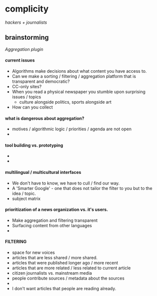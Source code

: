 complicity
===========
_hackers + journalists_

## brainstorming
_Aggregation plugin_

#### current issues
- Algorithms make decisions about what content you have access to.
- Can we make a sorting / filtering / aggregation platform that is transparent and democratic?
- CC-only sites?
- When you read a physical newspaper you stumble upon surprising issues / topics
  * culture alongside politics, sports alongside art
- How can you collect

#### what is dangerous about aggregation?
- motives / algorithmic logic / priorities / agenda are not open
- 

#### tool building vs. prototyping
- 
- 

#### multilingual / multicultural interfaces
- We don't have to know, we have to cull / find our way.
- A 'Smarter Google' - one that does not tailor the filter to you but to the idea / topic.
- subject matrix 

#### prioritization of a news organization vs. it's users.
- Make aggregation and filtering transparent
- Surfacing content from other languages
- 

#### FILTERING
- space for new voices
- articles that are less shared / more shared.
- articles that were published longer ago / more recent
- articles that are more related / less related to current article
- citizen journalists vs. mainstream media
- people contribute sources / metadata about the sources
-  
- I don't want articles that people are reading already.





